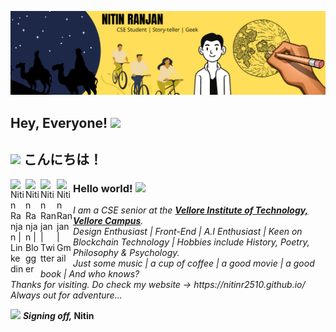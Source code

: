 ![header image for readme file](https://github.com/NitinR2510/AboutMe/blob/master/main.png?raw=true)

## Hey, Everyone! <img src="https://github.com/NitinR2510/NitinR2510/blob/master/img/calvin.gif?raw=true" width="100px"> 
## <img src="https://github.com/NitinR2510/NitinR2510/blob/master/img/calvin-and-hobbes-clipart-free-3.png?raw=true" width="90px"> こんにちは！     
<a href="https://in.linkedin.com/in/nitin-ranjan-here">
    <img align="left" alt="Nitin Ranjan | Linkedin" width="24px" src="https://github.com/NitinR2510/NitinR2510/blob/master/img/linkedin.jpg?raw=true" />
  </a>
  <a href="https://felicityflows.blogspot.com">
    <img align="left" alt="Nitin Ranjan | Blogger" width="24px" src="https://github.com/NitinR2510/NitinR2510/blob/master/img/blogger.png?raw=true" />
  </a>
  <a href="https://twitter.com/AgainNitinR">
    <img align="left" alt="Nitin Ranjan | Twitter" width="26px" src="https://github.com/NitinR2510/NitinR2510/blob/master/img/Twitter_Bird.svg.png?raw=true" />
  </a>
  <a href="mailto:nitin.ranjan2510@gmail.com">
    <img align="left" alt="Nitin Ranjan | Gmail" width="26px" src="https://github.com/NitinR2510/NitinR2510/blob/master/img/gmail.png?raw=true" />
  </a>

### Hello world!&nbsp;<img src="https://github.com/NitinR2510/NitinR2510/blob/master/img/earth.gif?raw=true" width="50px"> 

<p>
  <em>
    I am a CSE senior at the <a href="https://vit.ac.in/"> <b>Vellore Institute of Technology, Vellore Campus</b></a>.<br>
    Design Enthusiast | Front-End | A.I Enthusiast | Keen on Blockchain Technology | Hobbies include History, Poetry, Philosophy & Psychology.<br>
    Just some music | a cup of coffee | a good movie | a good book | And who knows? <br>
    Thanks for visiting. Do check my website -> https://nitinr2510.github.io/<br>
    Always out for adventure...
   </em>  
</p>
<img src="https://github.com/NitinR2510/NitinR2510/blob/master/img/calvin-hobbes-downunder.jpg?raw=true" width="600px">
<b><em>Signing off, </em></b>
<b>Nitin</b><br>
